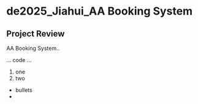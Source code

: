 # de2025_Jiahui_AA Booking System
## Project Review
AA Booking System..

...
code
...

1. one
2. two


* bullets
* 
